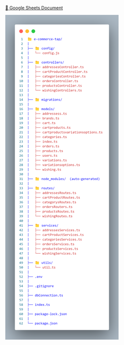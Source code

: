 [🔗 Google Sheets Document](https://docs.google.com/spreadsheets/d/1o2lcsuHd-0ZaN36lndjv6WAKTaxdGCcT0rpJ46lT_-w/edit?usp=sharing)


![File Structure](fileStructure.png)

